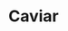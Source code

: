---
templateKey: blog-post
featuredpost: false
featuredimage: /assets/Caviar.png
title: Caviar
description: Artisan Goods
testfield: 890
---